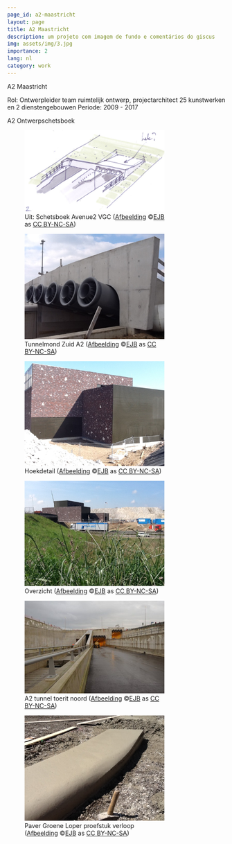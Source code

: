 ```yaml
---
page_id: a2-maastricht
layout: page
title: A2 Maastricht
description: um projeto com imagem de fundo e comentários do giscus
img: assets/img/3.jpg
importance: 2
lang: nl
category: work
---
```


A2 Maastricht

Rol: Ontwerpleider team ruimtelijk ontwerp, projectarchitect 25 kunstwerken en 2 dienstengebouwen
Periode: 2009 - 2017

<div class="w3-card w3-center" style="max-width: 80%;">A2 Ontwerpschetsboek
<div class="w3-row">
<div class="w3-col s12 m6">
<figure><img src='/assets/img/architect/avenue2/7691.jpg' alt='Schets Tunnelmond Zuid, A2 Maastricht' class='w3-image'>
<figcaption class="kleiner">Uit: Schetsboek Avenue2 VGC (<a prefix="dct: https://purl.org/dc/terms/" href="https://purl.org/dc/dcmitype/Image" property="dct:title" rel="dct:type">Afbeelding</a> &copy;<a prefix="cc: https://creativecommons.org/ns#" href="https://www.ebroerse.nl" property="cc:attributionName" rel="cc:attributionURL">EJB</a> as <a rel="license" href="https://creativecommons.org/licenses/by-nc-sa/4.0/">CC BY-NC-SA</a>)</figcaption></figure>
</div>
<div class="w3-col s12 m6">
<figure><img src='/assets/img/architect/avenue2/TMZ2016_IMG_5708.jpg' alt='Als uitgevoerd' class='w3-image'>
<figcaption class="kleiner">Tunnelmond Zuid A2 (<a prefix="dct: https://purl.org/dc/terms/" href="https://purl.org/dc/dcmitype/Image" property="dct:title" rel="dct:type">Afbeelding</a> &copy;<a prefix="cc: https://creativecommons.org/ns#" href="https://www.ebroerse.nl" property="cc:attributionName" rel="cc:attributionURL">EJB</a> as <a rel="license" href="https://creativecommons.org/licenses/by-nc-sa/4.0/">CC BY-NC-SA</a>)</figcaption></figure>
</div>
</div>

<div class="w3-row">
<div class="w3-col s12 m6">
<figure><img src='/assets/img/architect/avenue2/DGZ201404_IMG_3788.jpg' alt='Detail hoek Dienstengebouw A2' class='w3-image'>
<figcaption class="kleiner">Hoekdetail (<a prefix="dct: https://purl.org/dc/terms/" href="https://purl.org/dc/dcmitype/Image" property="dct:title" rel="dct:type">Afbeelding</a> &copy;<a prefix="cc: https://creativecommons.org/ns#" href="https://www.ebroerse.nl" property="cc:attributionName" rel="cc:attributionURL">EJB</a> as <a rel="license" href="https://creativecommons.org/licenses/by-nc-sa/4.0/">CC BY-NC-SA</a>)</figcaption></figure>
</div>
<div class="w3-col s12 m6">
<figure><img src='/assets/img/architect/avenue2/DGZ201404_IMG_3797.jpg' alt='Overzicht Dienstengebouw Zuid, A2 Maastricht' class='w3-image'>
<figcaption class="kleiner">Overzicht (<a prefix="dct: https://purl.org/dc/terms/" href="https://purl.org/dc/dcmitype/Image" property="dct:title" rel="dct:type">Afbeelding</a> &copy;<a prefix="cc: https://creativecommons.org/ns#" href="https://www.ebroerse.nl" property="cc:attributionName" rel="cc:attributionURL">EJB</a> as <a rel="license" href="https://creativecommons.org/licenses/by-nc-sa/4.0/">CC BY-NC-SA</a>)</figcaption></figure>
</div>
</div>

<div class="w3-row">
<div class="w3-col s12 m6">
<figure><img src='/assets/img/architect/avenue2/A2tunnelmondoverzicht.jpg' alt='A2 tunnel toerit noord in aanbouw' class='w3-image'>
<figcaption class="kleiner">A2 tunnel toerit noord (<a prefix="dct: https://purl.org/dc/terms/" href="https://purl.org/dc/dcmitype/Image" property="dct:title" rel="dct:type">Afbeelding</a> &copy;<a prefix="cc: https://creativecommons.org/ns#" href="https://www.ebroerse.nl" property="cc:attributionName" rel="cc:attributionURL">EJB</a> as <a rel="license" href="https://creativecommons.org/licenses/by-nc-sa/4.0/">CC BY-NC-SA</a>)</figcaption></figure>
</div>
<div class="w3-col s12 m6">
<figure><img src='/assets/img/architect/avenue2/av2_paververloop_IMG_3879.jpg' alt='Paver Groene Loper proefstuk verloop' class='w3-image'>
<figcaption>Paver Groene Loper proefstuk verloop (<a prefix="dct: https://purl.org/dc/terms/" href="https://purl.org/dc/dcmitype/Image" property="dct:title" rel="dct:type">Afbeelding</a> &copy;<a prefix="cc: https://creativecommons.org/ns#" href="https://www.ebroerse.nl" property="cc:attributionName" rel="cc:attributionURL">EJB</a> as <a rel="license" href="https://creativecommons.org/licenses/by-nc-sa/4.0/">CC BY-NC-SA</a>)</figcaption></figure>
</div>
</div>

</div><!-- einde A2 schetsboek -->

